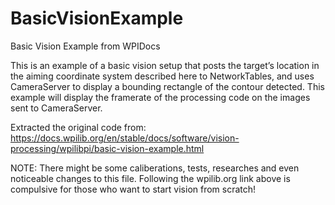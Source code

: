 # BasicVisionExample
 Basic Vision Example from WPIDocs

This is an example of a basic vision setup that posts the target’s location in the aiming coordinate system described here to NetworkTables, and uses CameraServer to display a bounding rectangle of the contour detected. This example will display the framerate of the processing code on the images sent to CameraServer.

Extracted the original code from:
https://docs.wpilib.org/en/stable/docs/software/vision-processing/wpilibpi/basic-vision-example.html

NOTE:
There might be some caliberations, tests, researches and even noticeable changes to this file. Following the wpilib.org link above is compulsive for those who want to start vision from scratch!



